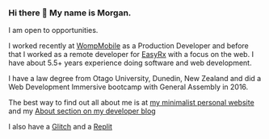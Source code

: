 ### Hi there 👋 My name is Morgan.

I am open to opportunities. 

I worked recently at [WompMobile](https://wompmobile.com) as a Production Developer and before that I worked as a remote developer for [EasyRx](https://easyrxcloud.com) with a focus on the web. I have about 5.5+ years experience doing software and web development. 

I have a law degree from Otago University, Dunedin, New Zealand and did a Web Development Immersive bootcamp with General Assembly in 2016.
 
The best way to find out all about me is at [my minimalist personal website](https://morganwebdev.com) and my [About section on my developer blog](https://www.morganwebdev.org/about/) 

I also have a [Glitch](https://glitch.com/@airbr) and a [Replit](https://replit.com/@airbr)
